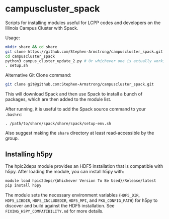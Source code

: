 # campuscluster_spack

Scripts for installing modules useful for LCPP codes and developers on the Illinois Campus Cluster with Spack.

Usage:
```bash
mkdir share && cd share
git clone https://github.com/Stephen-Armstrong/campuscluster_spack.git 
cd campuscluster_spack
python3 campus_cluster_update_2.py # Or whichever one is actually working now # This might actually need to go in the setup.sh script before the call to install_hpic2deps. 
. setup.sh
```

Alternative Git Clone command:
```bash
git clone git@github.com:Stephen-Armstrong/campuscluster_spack.git
```

This will download Spack and then use Spack to install a bunch of packages,
which are then added to the module list.

After running, it is useful to add the Spack source command to your `.bashrc`:

`. /path/to/share/spack/share/spack/setup-env.sh`

Also suggest making the `share` directory at least read-accessible by the group.

## Installing h5py

The hpic2deps module provides an HDF5 installation that is compatible with h5py. 
After loading the module, you can install h5py with:

```bash
module load hpic2deps/{Whichever Version To Be Used}/Release/latest
pip install h5py
```

The module sets the necessary environment variables (`HDF5_DIR`, `HDF5_LIBDIR`, `HDF5_INCLUDEDIR`, `HDF5_MPI`, and `PKG_CONFIG_PATH`) for h5py to discover and build against the HDF5 installation. See `FIXING_H5PY_COMPATIBILITY.md` for more details.
